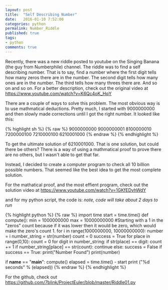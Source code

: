 ```yaml
---
layout: post
title:  "Self Describing Number"
date:   2016-01-10 7:52:00
categories: python
permalink: Number_Riddle
published: true
tags:
- python
comments: true
---
```


Recently, there was a new riddle posted to youtube on the Singing Banana (the guy from Numberphile) channel.  The riddle was to find a self describing number.  That is to say, find a number where the first digit tells how many zeros there are in the number.  The second digit tells how many ones are in the number.  The third tells how many threes there are.  And so on and so on.  For a better description, check out the original video at https://www.youtube.com/watch?v=K6Qc4oK_HqY

There are a couple of ways to solve this problem.  The most obvious way is to use mathmatical deductions.  Pretty much, I started with 9000000000 and then slowly made corrections until I got the right number.  It looked like this:

{% highlight sh %}
{% raw  %}
9000000000
9000000001
8100000010
7200000100
7210000100
6210001000
{% endraw %}
{% endhighlight %}

To get the ultimate solution of 6210001000.  That is one solution, but could there be others?  There is a way of using a mathmatical proof to prove there are no others, but I wasn't able to get that far.

Instead, I decided to create a computer program to check all 10 billion possible numbers.  That seemed like the best idea to get the most complete solution.  

For the mathatical proof, and the most effient program, check out the solution video at https://www.youtube.com/watch?v=1GKfEDvhWdY

and for my python script, the code is:
*note, code will take about 2 days to run*

{% highlight python %}
{% raw  %}
import time
start = time.time()
def compute():
    min = 1000000000
    max = 10000000000
    #Starting with a 1 in the "zeros" count because if it was lower then it would be zero, which would make the zero's count 1.
    for i in range(1000000000, 10000000000):
        number = i
        number_string = str(number)
        count = 0
        success = True
        for place in range(0,10):
            count = 0
            for digit in number_string:
                if str(place) == digit:
                    count += 1
            if number_string[place] == str(count):
                continue
            else:
                success = False
        if success == True:
            print("Number Found")
            print(number)

if __name__ == "__main__":
    compute()
    elapsed = time.time() - start
    print ("%d seconds" % (elapsed))
{% endraw %}
{% endhighlight %}


For the github, check out https://github.com/7blink/ProjectEuler/blob/master/Riddle01.py
